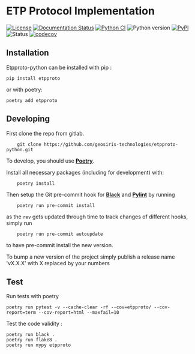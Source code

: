 ETP Protocol Implementation
==========

[![License](https://img.shields.io/pypi/l/etpproto)](https://github.com/geosiris-technologies/etpproto-python/blob/main/LICENSE)
[![Documentation Status](https://readthedocs.org/projects/etpproto-python/badge/?version=latest)](https://etpproto-python.readthedocs.io/en/latest/?badge=latest)
[![Python CI](https://github.com/geosiris-technologies/etpproto-python/actions/workflows/ci-tests.yml/badge.svg)](https://github.com/geosiris-technologies/etpproto-python/actions/workflows/ci-tests.yml)
![Python version](https://img.shields.io/pypi/pyversions/etpproto)
[![PyPI](https://img.shields.io/pypi/v/etpproto)](https://badge.fury.io/py/etpproto)
![Status](https://img.shields.io/pypi/status/etpproto)
[![codecov](https://codecov.io/gh/geosiris-technologies/etpproto-python/branch/main/graph/badge.svg)](https://codecov.io/gh/geosiris-technologies/etpproto-python)




Installation
----------

Etpproto-python can be installed with pip : 

```console
pip install etpproto
```

or with poetry: 
```console
poetry add etpproto
```


Developing
----------

First clone the repo from gitlab.

```console
    git clone https://github.com/geosiris-technologies/etpproto-python.git
```

To develop, you should use **[Poetry](https://python-poetry.org/)**.

Install all necessary packages (including for development) with:

```console
    poetry install
```

Then setup the Git pre-commit hook for **[Black](<https://github.com/psf/black>)** and **[Pylint](https://www.pylint.org/)**  by running

```console
    poetry run pre-commit install
```

as the ``rev`` gets updated through time to track changes of different hooks,
simply run

```console
    poetry run pre-commit autoupdate
```
to have pre-commit install the new version.

To bump a new version of the project simply publish a release name 'vX.X.X' with X replaced by your numbers

Test
----------

Run tests with poetry
```console
poetry run pytest -v --cache-clear -rf --cov=etpproto/ --cov-report=term --cov-report=html --maxfail=10
```

Test the code validity : 
```console
poetry run black .
poetry run flake8 .
poetry run mypy etpproto
```